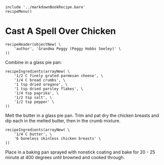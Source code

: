 ~~~ markdown-script
include '../markdownBookRecipe.bare'
recipeMenu()
~~~

# Cast A Spell Over Chicken

~~~ markdown-script
recipeHeader(objectNew( \
    'author', 'Grandma Peggy (Peggy Hobbs Seeley)' \
))
~~~

Combine in a glass pie pan:

~~~ markdown-script
recipeIngredients(arrayNew( \
    '1/2 C finely grated parmesan cheese', \
    '1/4 C bread crumbs', \
    '1 tsp dried oregano', \
    '1 tsp dried parsley flakes', \
    '1/4 tsp paprika', \
    '1/2 tsp salt', \
    '1/2 tsp pepper' \
))
~~~

Melt the butter in a glass pie pan. Trim and pat dry the chicken breasts and dip each in the melted
butter, then in the crumb mixture.

~~~ markdown-script
recipeIngredients(arrayNew( \
    '1/4 C butter', \
    '6 boneless skinless chicken breasts' \
))
~~~

Place in a baking pan sprayed with nonstick coating and bake for 20 - 25 minute at 400 degrees until
browned and cooked through.
